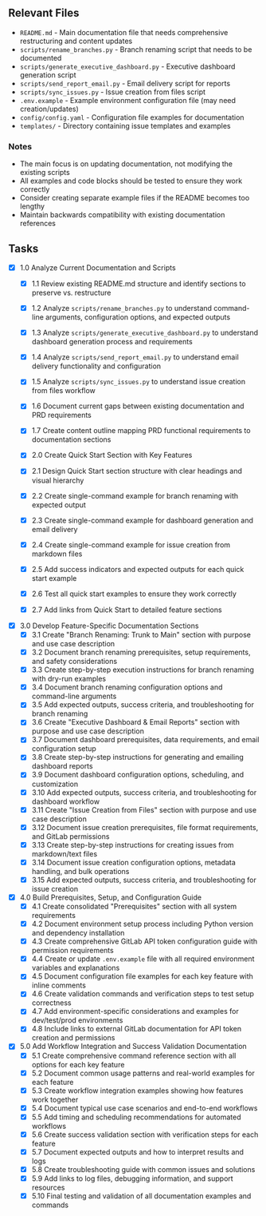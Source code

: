 ## Relevant Files

- `README.md` - Main documentation file that needs comprehensive restructuring and content updates
- `scripts/rename_branches.py` - Branch renaming script that needs to be documented
- `scripts/generate_executive_dashboard.py` - Executive dashboard generation script
- `scripts/send_report_email.py` - Email delivery script for reports
- `scripts/sync_issues.py` - Issue creation from files script
- `.env.example` - Example environment configuration file (may need creation/updates)
- `config/config.yaml` - Configuration file examples for documentation
- `templates/` - Directory containing issue templates and examples

### Notes

- The main focus is on updating documentation, not modifying the existing scripts
- All examples and code blocks should be tested to ensure they work correctly
- Consider creating separate example files if the README becomes too lengthy
- Maintain backwards compatibility with existing documentation references

## Tasks

- [x] 1.0 Analyze Current Documentation and Scripts
  - [x] 1.1 Review existing README.md structure and identify sections to preserve vs. restructure
  - [x] 1.2 Analyze `scripts/rename_branches.py` to understand command-line arguments, configuration options, and expected outputs  
  - [x] 1.3 Analyze `scripts/generate_executive_dashboard.py` to understand dashboard generation process and requirements
  - [x] 1.4 Analyze `scripts/send_report_email.py` to understand email delivery functionality and configuration
  - [x] 1.5 Analyze `scripts/sync_issues.py` to understand issue creation from files workflow
  - [x] 1.6 Document current gaps between existing documentation and PRD requirements
  - [x] 1.7 Create content outline mapping PRD functional requirements to documentation sections

  - [x] 2.0 Create Quick Start Section with Key Features
  - [x] 2.1 Design Quick Start section structure with clear headings and visual hierarchy
  - [x] 2.2 Create single-command example for branch renaming with expected output
  - [x] 2.3 Create single-command example for dashboard generation and email delivery
  - [x] 2.4 Create single-command example for issue creation from markdown files
  - [x] 2.5 Add success indicators and expected outputs for each quick start example
  - [x] 2.6 Test all quick start examples to ensure they work correctly
  - [x] 2.7 Add links from Quick Start to detailed feature sections

- [x] 3.0 Develop Feature-Specific Documentation Sections
  - [x] 3.1 Create "Branch Renaming: Trunk to Main" section with purpose and use case description
  - [x] 3.2 Document branch renaming prerequisites, setup requirements, and safety considerations
  - [x] 3.3 Create step-by-step execution instructions for branch renaming with dry-run examples
  - [x] 3.4 Document branch renaming configuration options and command-line arguments
  - [x] 3.5 Add expected outputs, success criteria, and troubleshooting for branch renaming
  - [x] 3.6 Create "Executive Dashboard & Email Reports" section with purpose and use case description
  - [x] 3.7 Document dashboard prerequisites, data requirements, and email configuration setup
  - [x] 3.8 Create step-by-step instructions for generating and emailing dashboard reports
  - [x] 3.9 Document dashboard configuration options, scheduling, and customization
  - [x] 3.10 Add expected outputs, success criteria, and troubleshooting for dashboard workflow
  - [x] 3.11 Create "Issue Creation from Files" section with purpose and use case description
  - [x] 3.12 Document issue creation prerequisites, file format requirements, and GitLab permissions
  - [x] 3.13 Create step-by-step instructions for creating issues from markdown/text files
  - [x] 3.14 Document issue creation configuration options, metadata handling, and bulk operations
  - [x] 3.15 Add expected outputs, success criteria, and troubleshooting for issue creation

- [x] 4.0 Build Prerequisites, Setup, and Configuration Guide
  - [x] 4.1 Create consolidated "Prerequisites" section with all system requirements
  - [x] 4.2 Document environment setup process including Python version and dependency installation
  - [x] 4.3 Create comprehensive GitLab API token configuration guide with permission requirements
  - [x] 4.4 Create or update `.env.example` file with all required environment variables and explanations
  - [x] 4.5 Document configuration file examples for each key feature with inline comments
  - [x] 4.6 Create validation commands and verification steps to test setup correctness
  - [x] 4.7 Add environment-specific considerations and examples for dev/test/prod environments
  - [x] 4.8 Include links to external GitLab documentation for API token creation and permissions

- [x] 5.0 Add Workflow Integration and Success Validation Documentation
  - [x] 5.1 Create comprehensive command reference section with all options for each key feature
  - [x] 5.2 Document common usage patterns and real-world examples for each feature
  - [x] 5.3 Create workflow integration examples showing how features work together
  - [x] 5.4 Document typical use case scenarios and end-to-end workflows
  - [x] 5.5 Add timing and scheduling recommendations for automated workflows
  - [x] 5.6 Create success validation section with verification steps for each feature
  - [x] 5.7 Document expected outputs and how to interpret results and logs
  - [x] 5.8 Create troubleshooting guide with common issues and solutions
  - [x] 5.9 Add links to log files, debugging information, and support resources
  - [x] 5.10 Final testing and validation of all documentation examples and commands 